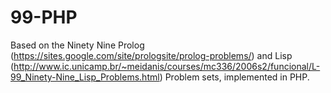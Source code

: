 # 99-PHP

Based on the Ninety Nine Prolog (https://sites.google.com/site/prologsite/prolog-problems/) and Lisp (http://www.ic.unicamp.br/~meidanis/courses/mc336/2006s2/funcional/L-99_Ninety-Nine_Lisp_Problems.html) Problem sets, implemented in PHP.


